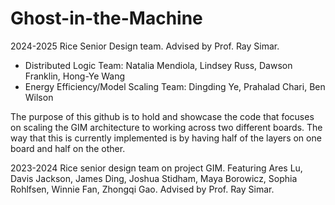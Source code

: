 # Ghost-in-the-Machine
2024-2025 Rice Senior Design team.
Advised by Prof. Ray Simar. 
- Distributed Logic Team: Natalia Mendiola, Lindsey Russ, Dawson Franklin, Hong-Ye Wang
- Energy Efficiency/Model Scaling Team: Dingding Ye, Prahalad Chari, Ben Wilson

The purpose of this github is to hold and showcase the code that focuses on scaling the GIM architecture to working across two different boards. The way that this is currently implemented is by having half of the layers on one board and half on the other. 


2023-2024
Rice senior design team on project GIM. Featuring Ares Lu, Davis Jackson, James Ding, Joshua Stidham, Maya Borowicz, Sophia Rohlfsen, Winnie Fan, Zhongqi Gao.
Advised by Prof. Ray Simar. 

